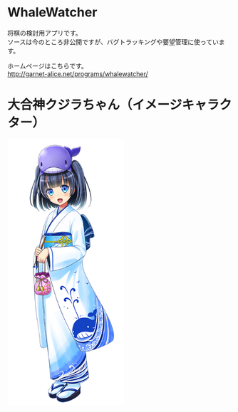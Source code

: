WhaleWatcher
============

将棋の検討用アプリです。  
ソースは今のところ非公開ですが、バグトラッキングや要望管理に使っています。

ホームページはこちらです。  
http://garnet-alice.net/programs/whalewatcher/
  
  
大合神クジラちゃん（イメージキャラクター）
============
![Alt text](https://github.com/ebifrier/WhaleWatcher/blob/master/image.png "大合神クジラちゃん")
